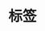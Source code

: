 ---
title: "标签"
menu:
  main:
    name: "🏷️ 标签"
    weight: 50
    #params:
    #SS  icon: "fas fa-tags"
---